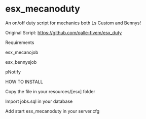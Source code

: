 # esx_mecanoduty
An on/off duty script for mechanics both Ls Custom and Bennys!  

Original Script: https://github.com/qalle-fivem/esx_duty

Requirements

esx_mecanojob

esx_bennysjob

pNotify

HOW TO INSTALL

Copy the file in your resources/[esx] folder

Import jobs.sql in your database

Add start esx_mecanoduty in your server.cfg
